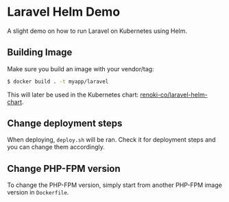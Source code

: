 # Laravel Helm Demo

A slight demo on how to run Laravel on Kubernetes using Helm.

## Building Image

Make sure you build an image with your vendor/tag:

```bash
$ docker build . -t myapp/laravel
```

This will later be used in the Kubernetes chart: [renoki-co/laravel-helm-chart](https://github.com/renoki-co/laravel-helm-chart).

## Change deployment steps

When deploying, `deploy.sh` will be ran. Check it for deployment steps and you can change them accordingly.

## Change PHP-FPM version

To change the PHP-FPM version, simply start from another PHP-FPM image version in `Dockerfile`.
